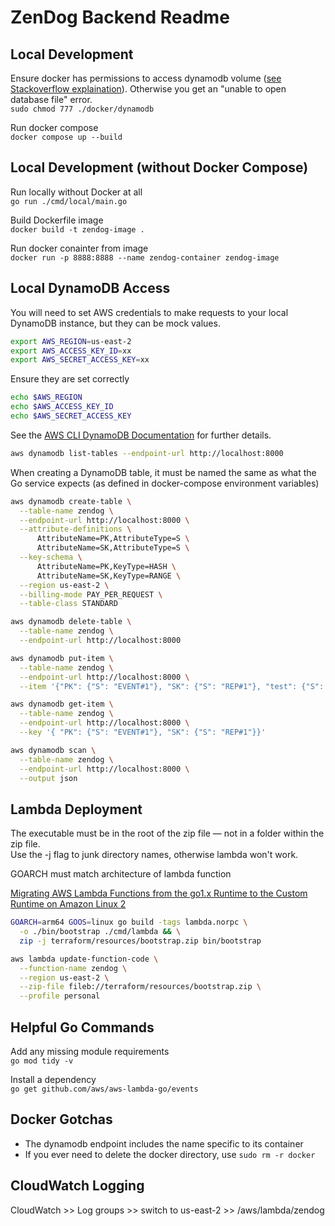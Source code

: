 # ZenDog Backend Readme

## Local Development

Ensure docker has permissions to access dynamodb volume ([see Stackoverflow explaination](https://stackoverflow.com/questions/45850688/unable-to-open-local-dynamodb-database-file-after-power-outage)). Otherwise you get an "unable to open database file" error.  
`sudo chmod 777 ./docker/dynamodb`

Run docker compose  
`docker compose up --build`  

## Local Development (without Docker Compose)

Run locally without Docker at all  
`go run ./cmd/local/main.go`  

Build Dockerfile image  
`docker build -t zendog-image .`  

Run docker conainter from image  
`docker run -p 8888:8888 --name zendog-container zendog-image`  

## Local DynamoDB Access

You will need to set AWS credentials to make requests to your local DynamoDB instance, but they can be mock values.

```bash
export AWS_REGION=us-east-2  
export AWS_ACCESS_KEY_ID=xx  
export AWS_SECRET_ACCESS_KEY=xx  
```

Ensure they are set correctly

```bash
echo $AWS_REGION  
echo $AWS_ACCESS_KEY_ID  
echo $AWS_SECRET_ACCESS_KEY  
```

See the [AWS CLI DynamoDB Documentation](https://docs.aws.amazon.com/amazondynamodb/latest/developerguide/getting-started-step-1.html) for further details.

```bash
aws dynamodb list-tables --endpoint-url http://localhost:8000
```

When creating a DynamoDB table, it must be named the same as what the Go service expects (as defined in docker-compose environment variables)

```bash
aws dynamodb create-table \
  --table-name zendog \
  --endpoint-url http://localhost:8000 \
  --attribute-definitions \
      AttributeName=PK,AttributeType=S \
      AttributeName=SK,AttributeType=S \
  --key-schema \
      AttributeName=PK,KeyType=HASH \
      AttributeName=SK,KeyType=RANGE \
  --region us-east-2 \
  --billing-mode PAY_PER_REQUEST \
  --table-class STANDARD
```

```bash
aws dynamodb delete-table \
  --table-name zendog \
  --endpoint-url http://localhost:8000
```

```bash
aws dynamodb put-item \
  --table-name zendog \
  --endpoint-url http://localhost:8000 \
  --item '{"PK": {"S": "EVENT#1"}, "SK": {"S": "REP#1"}, "test": {"S": "test"}}'
```

```bash
aws dynamodb get-item \
  --table-name zendog \
  --endpoint-url http://localhost:8000 \
  --key '{ "PK": {"S": "EVENT#1"}, "SK": {"S": "REP#1"}}'
```

```bash
aws dynamodb scan \
  --table-name zendog \
  --endpoint-url http://localhost:8000 \
  --output json
```

## Lambda Deployment

The executable must be in the root of the zip file — not in a folder within the zip file.  
Use the -j flag to junk directory names, otherwise lambda won't work.

GOARCH must match architecture of lambda function

[Migrating AWS Lambda Functions from the go1.x Runtime to the Custom Runtime on Amazon Linux 2](https://aws.amazon.com/blogs/compute/migrating-aws-lambda-functions-from-the-go1-x-runtime-to-the-custom-runtime-on-amazon-linux-2/)

```bash
GOARCH=arm64 GOOS=linux go build -tags lambda.norpc \
  -o ./bin/bootstrap ./cmd/lambda && \
  zip -j terraform/resources/bootstrap.zip bin/bootstrap

aws lambda update-function-code \
  --function-name zendog \
  --region us-east-2 \
  --zip-file fileb://terraform/resources/bootstrap.zip \
  --profile personal
```

## Helpful Go Commands

Add any missing module requirements  
`go mod tidy -v`  

Install a dependency  
`go get github.com/aws/aws-lambda-go/events`

## Docker Gotchas

- The dynamodb endpoint includes the name specific to its container  
- If you ever need to delete the docker directory, use `sudo rm -r docker`  

## CloudWatch Logging

CloudWatch >> Log groups >> switch to us-east-2 >> /aws/lambda/zendog
